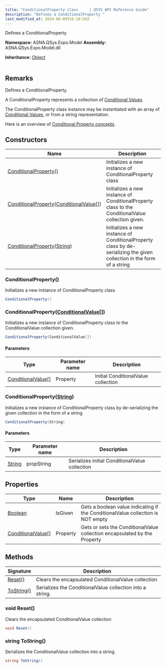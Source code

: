 ```yaml
---
title: "ConditionalProperty class     | QSYS API Reference Guide"
description: "Defines a ConditionalProperty "
last_modified_at: 2024-08-09T16:18:58Z
---
```


Defines a ConditionalProperty

**Namespace:** ASNA.QSys.Expo.Model
**Assembly:** ASNA.QSys.Expo.Model.dll

**Inheritance:** [Object](https://docs.microsoft.com/en-us/dotnet/api/system.object)
<br>
<br>

## Remarks

Defines a ConditionalProperty.

A ConditionalProperty represents a collection of [Conditional Values](/reference/expo/qsys-expo-model/landing-page-namespace.html#conditional-value)

The ConditionalProperty class instance may be instantiated with an array of [Conditional Values](/reference/expo/qsys-expo-model/landing-page-namespace.html#conditional-value), or from a string representation.  

Here is an overview of [Conditional Property concepts](/reference/expo/qsys-expo-model/landing-page-namespace.html#conditional-property).


## Constructors

| Name | Description |
| --- | --- |
| [ConditionalProperty()](#conditionalproperty) | Initializes a new instance of ConditionalProperty class
| [ConditionalProperty](#conditionalpropertyconditionalvalue)([ConditionalValue\[\]](/reference/expo/qsys-expo-model/conditional-value.html)) | Initializes a new instance of ConditionalProperty class to the ConditionalValue collection given.
| [ConditionalProperty](#conditionalpropertystring)([String](https://docs.microsoft.com/en-us/dotnet/api/system.string)) | Initializes a new instance of ConditionalProperty class by de-serializing the given collection in the form of a string

### ConditionalProperty()

Initializes a new instance of ConditionalProperty class

```cs
ConditionalProperty()
```

### ConditionalProperty([ConditionalValue\[\]](/reference/expo/qsys-expo-model/conditional-value.html))

Initializes a new instance of ConditionalProperty class to the ConditionalValue collection given.

```cs
ConditionalProperty(ConditionalValue[])
```

#### Parameters

| Type | Parameter name | Description
| --- | --- | ---
| [ConditionalValue\[\]](/reference/expo/qsys-expo-model/conditional-value.html) | Property | Initial ConditionalValue collection

### ConditionalProperty([String](https://docs.microsoft.com/en-us/dotnet/api/system.string))

Initializes a new instance of ConditionalProperty class by de-serializing the given collection in the form of a string

```cs
ConditionalProperty(String)
```

#### Parameters

| Type | Parameter name | Description
| --- | --- | ---
| [String](https://docs.microsoft.com/en-us/dotnet/api/system.string) | propString | Serializes initial ConditionalValue collection

## Properties

| Type | Name | Description
| --- | --- | --- 
| [Boolean](https://docs.microsoft.com/en-us/dotnet/api/system.boolean) | IsGiven | Gets a boolean value indicating if the ConditionalValue collection is NOT empty |
| [ConditionalValue\[\]](/reference/expo/qsys-expo-model/conditional-value.html) | Property | Gets or sets the ConditionalValue collection encapsulated by the Property |

## Methods

| Signature | Description |
| --- | --- |
| [Reset()](#void-reset) | Clears the encapsulated ConditionalValue collection
| [ToString()](#string-tostring) | Serializes the ConditionalValue collection into a string.

### void Reset()

Clears the encapsulated ConditionalValue collection

```cs
void Reset()
```

### string ToString()

Serializes the ConditionalValue collection into a string.

```cs
string ToString()
```
